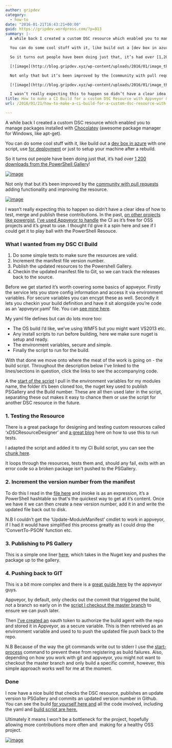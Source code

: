 ```yaml
---
author: gripdev
category:
  - how-to
date: "2016-01-21T16:43:21+00:00"
guid: https://gripdev.wordpress.com/?p=813
summary: |-
  A while back I created a custom DSC resource which enabled you to manage packages installed with [Chocolatey](https://chocolatey.org/packages) (awesome package manager for Windows, like apt-get).

  You can do some cool stuff with it, like build out a [dev box in azure](https://gripdev.wordpress.com/2014/12/10/chocolatey-powershell-dsc-and-azure-iaas-automating-dev-box-creation/) with one script, use [for deployment](https://azure.microsoft.com/en-us/documentation/articles/automation-dsc-cd-chocolatey/) or just to setup your machine after a rebuild.

  So it turns out people have been doing just that, it’s had over [1,200 downloads from the PowerShell Gallery](https://www.powershellgallery.com/packages/cChoco/)!

  [![image](http://blog.gripdev.xyz/wp-content/uploads/2016/01/image_thumb.png)](http://blog.gripdev.xyz/wp-content/uploads/2016/01/image.png)

  Not only that but it’s been improved by the [community with pull requests](https://github.com/PowerShellOrg/cChoco/pulls?utf8=%E2%9C%93&q=) adding functionality and improving the resource.

  [![image](http://blog.gripdev.xyz/wp-content/uploads/2016/01/image_thumb1.png)](http://blog.gripdev.xyz/wp-content/uploads/2016/01/image1.png)

  I wasn’t really expecting this to happen so didn’t have a clear idea of how to test, merge and publish these contributions. In the past, [on other projects like powergist](https://github.com/lawrencegripper/PowerGist), [I’ve used Appveyor to handle](https://ci.appveyor.com/) the CI as it’s free for OSS projects and it’s great to use. I thought I’d give it a spin here and see if I could get it to play ball with the PowerShell Resouce.
title: How to make a CI Build for a custom DSC Resource with Appveyor &amp; PowerShell Gallery
url: /2016/01/21/how-to-make-a-ci-build-for-a-custom-dsc-resource-with-appveyor-powershell-gallery/

---
```

A while back I created a custom DSC resource which enabled you to manage packages installed with [Chocolatey](https://chocolatey.org/packages) (awesome package manager for Windows, like apt-get).

You can do some cool stuff with it, like build out a [dev box in azure](https://gripdev.wordpress.com/2014/12/10/chocolatey-powershell-dsc-and-azure-iaas-automating-dev-box-creation/) with one script, use [for deployment](https://azure.microsoft.com/en-us/documentation/articles/automation-dsc-cd-chocolatey/) or just to setup your machine after a rebuild.

So it turns out people have been doing just that, it’s had over [1,200 downloads from the PowerShell Gallery](https://www.powershellgallery.com/packages/cChoco/)!

[![image](/wp-content/uploads/2016/01/image_thumb.png)](/wp-content/uploads/2016/01/image.png)

Not only that but it’s been improved by the [community with pull requests](https://github.com/PowerShellOrg/cChoco/pulls?utf8=%E2%9C%93&q=) adding functionality and improving the resource.

[![image](/wp-content/uploads/2016/01/image_thumb1.png)](/wp-content/uploads/2016/01/image1.png)

I wasn’t really expecting this to happen so didn’t have a clear idea of how to test, merge and publish these contributions. In the past, [on other projects like powergist](https://github.com/lawrencegripper/PowerGist), [I’ve used Appveyor to handle](https://ci.appveyor.com/) the CI as it’s free for OSS projects and it’s great to use. I thought I’d give it a spin here and see if I could get it to play ball with the PowerShell Resouce.

### What I wanted from my DSC CI Build

1. Do some simple tests to make sure the resources are valid.
1. Increment the manifest file version number.
1. Publish the updated resources to the Powershell Gallery.
1. Checkin the updated manifest file to Git, so we can track the releases back to the source.

Before we get started it’s worth covering some basics of appveyor. Firstly the service lets you store config information and access it via environment variables. For secure variables you can encypt these as well. Secondly it lets you checkin your build definition and have it sit alongside you’re code as an ‘appveyor.yaml’ file. You can [see mine here](https://github.com/PowerShellOrg/cChoco/blob/master/appveyor.yml).

My yaml file defines but can do lots more too:

- The OS build I’d like, we’ve using WMF5 but you might want VS2013 etc.
- Any install scripts to run before building, here we make sure nuget is setup and ready.
- The environment variables, secure and simple.
- Finally the script to run for the build.

With that done we move onto where the meat of the work is going on - the build script. Throughout the description below I've linked to the lines/sections in question, click the links to see the accompanying code.

A the [start of the script](https://github.com/PowerShellOrg/cChoco/blob/master/AppveyorCIScript.ps1#L52) I pull in the environment variables for my modules name, the folder it’s been cloned too, the nuget key used to publish PSGallery and the Build number. These are all then used later in the script, separating these out makes it easy to chance them or use the script for another DSC resource in the future.

### 1\. Testing the Resource

There is a great package for designing and testing custom resources called ‘xDSCResourceDesigner’ and [a great blog](http://blogs.technet.com/b/privatecloud/archive/2014/05/09/powershell-dsc-blog-series-part-3-testing-dsc-resources.aspx) here on how to use this to run tests.

I adapted the script and added it to my CI Build script, you can see the [chunk here](https://github.com/PowerShellOrg/cChoco/blob/master/AppveyorCIScript.ps1#L82).

It loops through the resources, tests them and, should any fail, exits with an error code so a broken package isn't pushed to the PSGallery.

### 2\. Increment the version number from the manifest

To do this I read in the [file here](https://github.com/PowerShellOrg/cChoco/blob/master/AppveyorCIScript.ps1#L121) and invoke is as an expression, it’s a PowerShell hashtable so that's the quickest way to get at it’s content. Once we have it we can then create a new version number, add it in and write the updated file back out to disk.

N.B I couldn’t get the ‘Update-ModuleManifest’ cmdlet to work in appveyor, if I had it would have simplified this process greatly as I could drop the ‘ConvertTo-PSON’ function etc.

### 3\. Publishing to PS Gallery

This is a simple one liner [here](https://github.com/PowerShellOrg/cChoco/blob/master/AppveyorCIScript.ps1#L154), which takes in the Nuget key and pushes the package up to the gallery.

### 4\. Pushing back to GIT

This is a bit more complex and there is a [great guide here](https://www.appveyor.com/docs/how-to/git-push) by the appveyor guys.

Appveyor, by default, only checks out the commit that triggered the build, not a branch so early on in the [script I checkout the master branch](https://github.com/PowerShellOrg/cChoco/blob/master/AppveyorCIScript.ps1#L67) to ensure we can push later.

Then [I’ve created an](https://github.com/PowerShellOrg/cChoco/blob/master/AppveyorCIScript.ps1#L157) oauth token to authorize the build agent with the repo and stored it in Appveyor, as a secure variable. This is then retreived as an environment variable and used to to push the updated file push back to the repo.

N.B Because of the way the git commands write out to stderr I use the [start-process](https://github.com/PowerShellOrg/cChoco/blob/master/AppveyorCIScript.ps1#L166) command to prevent these from registering as build failures. Also, depending on how you work with git and appveyor, you might not want to checkout the master branch and only build a specific commit, however, this simple approach works well for me at the moment.

### Done

I now have a nice build that checks the DSC resource, publishes an update version to PSGallery and commits an updated version number in Github. You can see the build [for yourself here and](https://ci.appveyor.com/project/LawrenceGripper/cchoco) all the code involved, including the yaml and [build script are here.](https://github.com/PowerShellOrg/cChoco)

Ultimately it means I won't be a bottleneck for the project, hopefully allowing more contributions more often and  making for a healthy OSS project.

[![image](/wp-content/uploads/2016/01/image_thumb2.png)](/wp-content/uploads/2016/01/image2.png)
